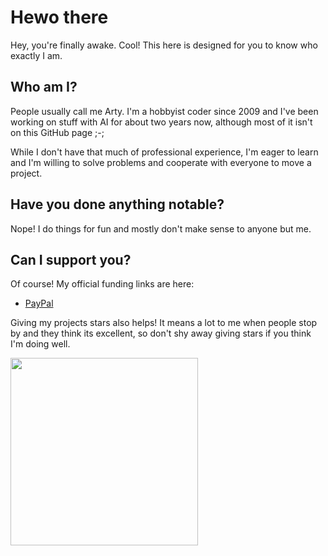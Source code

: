 # Hewo there

Hey, you're finally awake. Cool! This here is designed for you to know who exactly I am.


## Who am I?

People usually call me Arty. I'm a hobbyist coder since 2009 and I've been working on stuff with AI for about two years now, although most of it isn't on this GitHub page ;-;

While I don't have that much of professional experience, I'm eager to learn and I'm willing to solve problems and cooperate with everyone to move a project. 


## Have you done anything notable?

Nope! I do things for fun and mostly don't make sense to anyone but me.


## Can I support you?

Of course! My official funding links are here:

- [PayPal](https://paypal.me/art3mi5)

Giving my projects stars also helps! It means a lot to me when people stop by and they think its excellent, so don't shy away giving stars if you think I'm doing well.

   <img src="https://github.com/pitu/pitu/blob/master/picture.png" width="300" />
